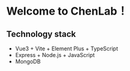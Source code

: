 # Welcome to ChenLab！

## Technology stack
- Vue3 + Vite + Element Plus + TypeScript
- Express + Node.js + JavaScript
- MongoDB
